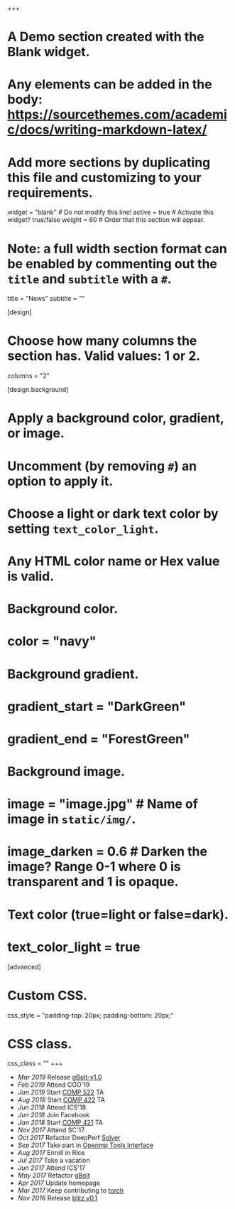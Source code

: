 +++
# A Demo section created with the Blank widget.
# Any elements can be added in the body: https://sourcethemes.com/academic/docs/writing-markdown-latex/
# Add more sections by duplicating this file and customizing to your requirements.

widget = "blank"  # Do not modify this line!
active = true  # Activate this widget? true/false
weight = 60  # Order that this section will appear.

# Note: a full width section format can be enabled by commenting out the `title` and `subtitle` with a `#`.
title = "News"
subtitle = ""

[design]
  # Choose how many columns the section has. Valid values: 1 or 2.
  columns = "2"

[design.background]
  # Apply a background color, gradient, or image.
  #   Uncomment (by removing `#`) an option to apply it.
  #   Choose a light or dark text color by setting `text_color_light`.
  #   Any HTML color name or Hex value is valid.

  # Background color.
  # color = "navy"
  
  # Background gradient.
  # gradient_start = "DarkGreen"
  # gradient_end = "ForestGreen"
  
  # Background image.
  # image = "image.jpg"  # Name of image in `static/img/`.
  # image_darken = 0.6  # Darken the image? Range 0-1 where 0 is transparent and 1 is opaque.

  # Text color (true=light or false=dark).
  # text_color_light = true

[advanced]
 # Custom CSS. 
 css_style = "padding-top: 20px; padding-bottom: 20px;"
 
 # CSS class.
 css_class = ""
+++

- *Mar 2019* Release [gBolt-v1.0](https://github.com/Jokeren/gBolt/releases/tag/v1.0)
- *Feb 2019* Attend CGO'19
- *Jan 2019* Start [COMP 522](https://www.cs.rice.edu/~johnmc/comp522/) TA
- *Aug 2018* Start [COMP 422](https://www.clear.rice.edu/comp422/) TA
- *Jun 2018* Attend ICS'18
- *Jun 2018* Join Facebook
- *Jan 2018* Start [COMP 421](https://www.clear.rice.edu/comp421/) TA
- *Nov 2017* Attend SC'17
- *Oct 2017* Refactor DeepPerf [Solver](https://github.com/PAA-NCIC/DeepPerf/tree/master/Solver)
- *Sep 2017* Take part in [Openmp Tools Interface](https://github.com/OpenMPToolsInterface)
- *Aug 2017* Enroll in Rice
- *Jul 2017* Take a vacation
- *Jun 2017* Attend ICS'17
- *May 2017* Refactor [gBolt](https://github.com/Jokeren/gBolt)
- *Apr 2017* Update homepage
- *Mar 2017* Keep contributing to [torch](https://github.com/torch/torch7)
- *Nov 2016* Release [blitz v0.1](https://github.com/PAA-NCIC/blitz/releases/tag/v0.1)
